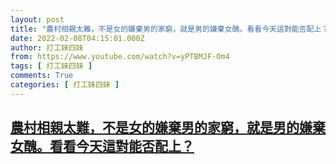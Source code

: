 ```yaml
---
layout: post
title: "農村相親太難，不是女的嫌棄男的家窮，就是男的嫌棄女醜。看看今天這對能否配上？"
date: 2022-02-08T04:15:01.000Z
author: 打工妹四妹
from: https://www.youtube.com/watch?v=yPTBMJF-Om4
tags: [ 打工妹四妹 ]
comments: True
categories: [ 打工妹四妹 ]
---
```

<!--1644293701000-->
[農村相親太難，不是女的嫌棄男的家窮，就是男的嫌棄女醜。看看今天這對能否配上？](https://www.youtube.com/watch?v=yPTBMJF-Om4)
------

<div>

</div>
